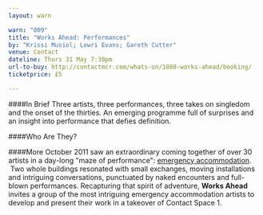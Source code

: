 ```yaml
---
layout: warn

warn: "009"
title: "Works Ahead: Performances"
by: "Krissi Musiol; Lowri Evans; Gareth Cutter"
venue: Contact
dateline: Thurs 31 May 7:30pm
url-to-buy: http://contactmcr.com/whats-on/1080-works-ahead/booking/
ticketprice: £5

---
```


####In Brief
Three artists, three performances, three takes on singledom and the onset of the thirties. An emerging programme full of surprises and an insight into performance that defies definition. 

####Who Are They?


####More
October 2011 saw an extraordinary coming together of over 30 artists in a day-long "maze of performance": [emergency accommodation](http://emergencymcr.org/).  Two whole buildings resonated with small exchanges, moving installations and intriguing conversations, punctuated by naked encounters and full-blown performances. Recapturing that spirit of adventure, **Works Ahead** invites a group of the most intriguing emergency accommodation artists to develop and present their work in a takeover of Contact Space 1.  